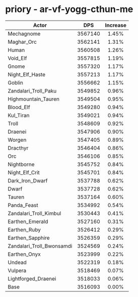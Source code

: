 # priory - ar-vf-yogg-cthun-me
| Actor | DPS | Increase |
|---|:---:|:---:|
|Mechagnome|3567140|1.45%|
|Maghar_Orc|3562141|1.31%|
|Human|3560508|1.26%|
|Void_Elf|3557815|1.19%|
|Gnome|3557320|1.17%|
|Night_Elf_Haste|3557213|1.17%|
|Goblin|3556662|1.15%|
|Zandalari_Troll_Paku|3549852|0.96%|
|Highmountain_Tauren|3549504|0.95%|
|Blood_Elf|3549280|0.94%|
|Kul_Tiran|3549021|0.94%|
|Troll|3548609|0.92%|
|Draenei|3547906|0.90%|
|Worgen|3547405|0.89%|
|Dracthyr|3546404|0.86%|
|Orc|3546106|0.85%|
|Nightborne|3545752|0.84%|
|Night_Elf_Crit|3545701|0.84%|
|Dark_Iron_Dwarf|3537788|0.62%|
|Dwarf|3537728|0.62%|
|Tauren|3537164|0.60%|
|Panda_Feast|3534992|0.54%|
|Zandalari_Troll_Kimbul|3530443|0.41%|
|Earthen_Emerald|3527160|0.31%|
|Earthen_Ruby|3526412|0.29%|
|Earthen_Sapphire|3526359|0.29%|
|Zandalari_Troll_Bwonsamdi|3524569|0.24%|
|Earthen_Onyx|3523999|0.22%|
|Undead|3522319|0.18%|
|Vulpera|3518469|0.07%|
|Lightforged_Draenei|3518033|0.06%|
|Base|3516093|0.00%|
